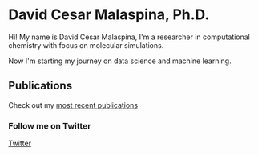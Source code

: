# David Cesar Malaspina, Ph.D.

Hi! My name is David Cesar Malaspina, I'm a researcher in computational chemistry with focus on molecular simulations.

Now I'm starting my journey on data science and machine learning.


<!--You can use the [editor on GitHub](https://github.com/dmalaspina/dmalaspina.github.io/edit/main/index.md) to maintain and preview the content for your website in Markdown files.

Whenever you commit to this repository, GitHub Pages will run [Jekyll](https://jekyllrb.com/) to rebuild the pages in your site, from the content in your Markdown files.-->

## Publications

Check out my [most recent publications](https://scholar.google.com/citations?user=Hd__uxUAAAAJ&hl=en)

<!--Markdown is a lightweight and easy-to-use syntax for styling your writing. It includes conventions for

```markdown
Syntax highlighted code block

# Header 1
## Header 2
### Header 3

- Bulleted
- List

1. Numbered
2. List

**Bold** and _Italic_ and `Code` text

[Link](url) and ![Image](src)
```

For more details see [Basic writing and formatting syntax](https://docs.github.com/en/github/writing-on-github/getting-started-with-writing-and-formatting-on-github/basic-writing-and-formatting-syntax).

### Jekyll Themes

Your Pages site will use the layout and styles from the Jekyll theme you have selected in your [repository settings](https://github.com/dmalaspina/dmalaspina.github.io/settings/pages). The name of this theme is saved in the Jekyll `_config.yml` configuration file.-->

### Follow me on Twitter

[Twitter](https://twitter.com/davidcmalaspina)



<!--Having trouble with Pages? Check out our [documentation](https://docs.github.com/categories/github-pages-basics/) or [contact support](https://support.github.com/contact) and we’ll help you sort it out.-->
